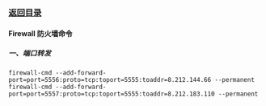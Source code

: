 ### [返回目录][main_url]
#### Firewall 防火墙命令
##### 一、端口转发

```
firewall-cmd --add-forward-port=port=5556:proto=tcp:toport=5555:toaddr=8.212.144.66 --permanent
firewall-cmd --add-forward-port=port=5557:proto=tcp:toport=5555:toaddr=8.212.183.110 --permanent
```


[main_url]: https://github.com/jiangwhua15/soft_install
